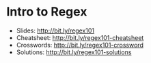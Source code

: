 # Intro to Regex

- Slides: http://bit.ly/regex101
- Cheatsheet: http://bit.ly/regex101-cheatsheet
- Crosswords: http://bit.ly/regex101-crossword
- Solutions: http://bit.ly/regex101-solutions
